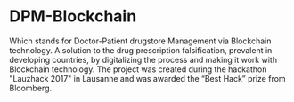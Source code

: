 # DPM-Blockchain
Which stands for Doctor-Patient drugstore Management via Blockchain technology. A solution to the drug prescription falsification, prevalent in developing countries, by digitalizing the process and making it work with Blockchain technology. The project was created during the hackathon "Lauzhack 2017" in Lausanne and was awarded the “Best Hack” prize from Bloomberg.
